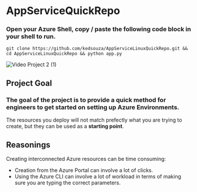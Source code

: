 # AppServiceQuickRepo

### Open your Azure Shell, copy / paste the following code block in your shell to run. 
```
git clone https://github.com/kedsouza/AppServiceLinuxQuickRepo.git && cd AppServiceLinuxQuickRepo && python app.py
```
![Video Project 2 (1)](https://github.com/user-attachments/assets/a46b623a-b8c2-4313-8e32-fd4273c4693f)

## Project Goal
### The goal of the project is to provide a __**quick**__ method for engineers to get started on setting up Azure Environments.

The resources you deploy will not match prefectly what you are trying to create, but they can be used as a **starting point**. 


## Reasonings

Creating interconnected Azure resources can be time consuming:
- Creation from the Azure Portal can involve a lot of clicks.
- Using the Azure CLI can involve a lot of workload in terms of making sure you are typing the correct parameters. 
